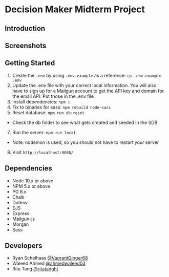 Decision Maker Midterm Project
=========

## Introduction


## Screenshots


## Getting Started

1. Create the `.env` by using `.env.example` as a reference: `cp .env.example .env`
2. Update the .env file with your correct local information. You will also have to sign up for a Mailgun account to get the API key and domain for the email API. Put those in the .env file.
3. Install dependencies: `npm i`
4. Fix to binaries for sass: `npm rebuild node-sass`
5. Reset database: `npm run db:reset`
  - Check the db folder to see what gets created and seeded in the SDB
7. Run the server: `npm run local`
  - Note: nodemon is used, so you should not have to restart your server
8. Visit `http://localhost:8080/`


## Dependencies

- Node 10.x or above
- NPM 5.x or above
- PG 6.x
- Chalk
- Dotenv
- EJS
- Express
- Mailgun-js
- Morgan
- Sass

## Developers

- Ryan Schelhaas [@VagrantGinger68](https://github.com/VagrantGinger68)
- Waleed Ahmed [@ahmedwaleed03](https://github.com/ahmedwaleed03)
- Rita Tang [@ritatanght](https://github.com/ritatanght)
